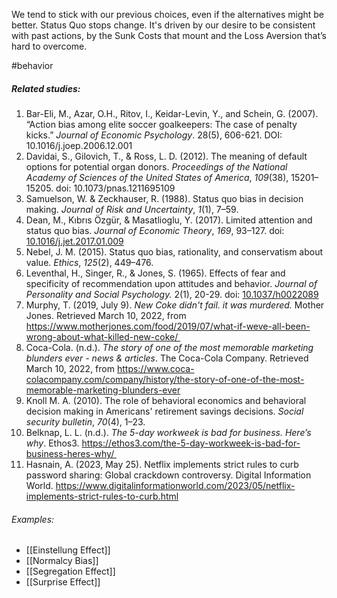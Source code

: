 We tend to stick with our previous choices, even if the alternatives might be better. Status Quo stops change. It's driven by our desire to be consistent with past actions, by the Sunk Costs that mount and the Loss Aversion that’s hard to overcome.

#behavior 

##### Related studies: 

1. Bar-Eli, M., Azar, O.H., Ritov, I., Keidar-Levin, Y., and Schein, G. (2007). “Action bias among elite soccer goalkeepers: The case of penalty kicks.” _Journal of Economic Psychology_. 28(5), 606-621. DOI: 10.1016/j.joep.2006.12.001
2. Davidai, S., Gilovich, T., & Ross, L. D. (2012). The meaning of default options for potential organ donors. _Proceedings of the National Academy of Sciences of the United States of America_, _109_(38), 15201–15205. doi: 10.1073/pnas.1211695109
3. Samuelson, W. & Zeckhauser, R. (1988). Status quo bias in decision making. _Journal of Risk and Uncertainty_, _1_(1), 7–59.
4. Dean, M., Kıbrıs Özgür, & Masatlioglu, Y. (2017). Limited attention and status quo bias. _Journal of Economic Theory_, _169_, 93–127. doi: [10.1016/j.jet.2017.01.009](https://doi.org/10.1016/j.jet.2017.01.009)
5. Nebel, J. M. (2015). Status quo bias, rationality, and conservatism about value. _Ethics_, _125_(2), 449–476.
6. Leventhal, H., Singer, R., & Jones, S. (1965). Effects of fear and specificity of recommendation upon attitudes and behavior. _Journal of Personality and Social Psychology._ 2(1), 20-29. doi: [10.1037/h0022089](https://psycnet-apa-org.proxy3.library.mcgill.ca/doi/10.1037/h0022089)
7. Murphy, T. (2019, July 9). _New Coke didn't fail. it was murdered._ Mother Jones. Retrieved March 10, 2022, from https://www.motherjones.com/food/2019/07/what-if-weve-all-been-wrong-about-what-killed-new-coke/ 
8. Coca-Cola. (n.d.). _The story of one of the most memorable marketing blunders ever - news & articles_. The Coca-Cola Company. Retrieved March 10, 2022, from https://www.coca-colacompany.com/company/history/the-story-of-one-of-the-most-memorable-marketing-blunders-ever
9. Knoll M. A. (2010). The role of behavioral economics and behavioral decision making in Americans' retirement savings decisions. _Social security bulletin_, _70_(4), 1–23.
10. Belknap, L. L. (n.d.). _The 5-day workweek is bad for business. Here’s why_. Ethos3. https://ethos3.com/the-5-day-workweek-is-bad-for-business-heres-why/ 
11. Hasnain, A. (2023, May 25). Netflix implements strict rules to curb password sharing: Global crackdown controversy. Digital Information World. https://www.digitalinformationworld.com/2023/05/netflix-implements-strict-rules-to-curb.html

###### Examples: 

- [[Einstellung Effect]] 
- [[Normalcy Bias]] 
- [[Segregation Effect]] 
- [[Surprise Effect]] 